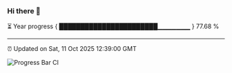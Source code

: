 ### Hi there 👋

⏳ Year progress { ███████████████████████▁▁▁▁▁▁▁ } 77.68 %

---

⏰ Updated on Sat, 11 Oct 2025 12:39:00 GMT

![Progress Bar CI](https://github.com/liununu/liununu/workflows/Progress%20Bar%20CI/badge.svg)
